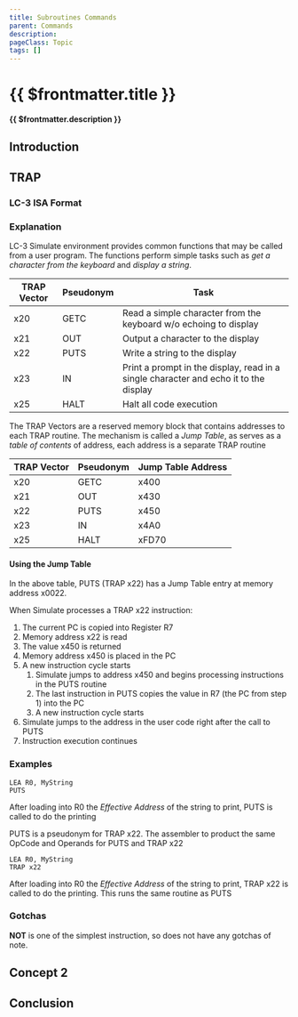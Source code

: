 ```yaml
---
title: Subroutines Commands
parent: Commands
description: 
pageClass: Topic
tags: []
---
```


# {{ $frontmatter.title }}
**{{ $frontmatter.description }}**

<KeyConcepts :ConceptArray= "[
{
  Concept:'Software in much more useful if it can interacts with users and other systems',
  Details:'Accepting input and providing outputs to/from a user or other system allows software to solve more complicated problems.'
}
]" />

## Introduction


## TRAP

### LC-3 ISA Format
<LC3Instruction opName="TRAP" :bitPattern="{OpCode:'1111', unused:'0000', trapvect8: '00000000'}" :descriptions="[{OPCode:''},{unused: 'not used'},{trapvect8: 'Address or Pseudonym of Trap Routine'}]"  :examples="['TRAP x22 ; run PUTS trap routine', 'PUTS ; run PUTS trap routine using pseudonym']"/>

### Explanation

LC-3 Simulate environment provides common functions that may be called from a user program. The functions perform simple tasks such as *get a character from the keyboard* and *display a string*.

|TRAP Vector|Pseudonym|Task|
|-|-|-|
|x20|GETC|Read a simple character from the keyboard w/o echoing to display|
|x21|OUT|Output a character to the display|
|x22|PUTS|Write a string to the display|
|x23|IN|Print a prompt in the display, read in a single character and echo it to the display|
|x25|HALT|Halt all code execution|

The TRAP Vectors are a reserved memory block that contains addresses to each TRAP routine. The mechanism is called a *Jump Table*, as serves as a *table of contents* of address, each address is a separate TRAP routine

|TRAP Vector|Pseudonym|Jump Table Address|
|-|-|-|
|x20|GETC|x400|
|x21|OUT|x430|
|x22|PUTS|x450|
|x23|IN|x4A0|
|x25|HALT|xFD70|

#### Using the Jump Table

In the above table, PUTS (TRAP x22) has a Jump Table entry at memory address x0022. 

When Simulate processes a TRAP x22 instruction:

1. The current PC is copied into Register R7
1. Memory address x22 is read
1. The value x450 is returned
1. Memory address x450 is placed in the PC
1. A new instruction cycle starts
    1. Simulate jumps to address x450 and begins processing instructions in the PUTS routine
    1. The last instruction in PUTS copies the value in R7 (the PC from step 1) into the PC
    1. A new instruction cycle starts
1. Simulate jumps to the address in the user code right after the call to PUTS
1. Instruction execution continues

### Examples

``` {2}
LEA R0, MyString
PUTS
```
After loading into R0 the *Effective Address* of the string to print, PUTS is called to do the printing

PUTS is a pseudonym for TRAP x22. The assembler to product the same OpCode and Operands for PUTS and TRAP x22

``` {2}
LEA R0, MyString
TRAP x22
```
After loading into R0 the *Effective Address* of the string to print, TRAP x22 is called to do the printing. This runs the same routine as PUTS



### Gotchas

**NOT** is one of the simplest instruction, so does not have any gotchas of note.

## Concept 2

## Conclusion